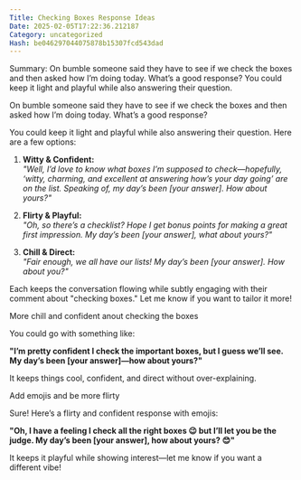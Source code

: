 ```yaml
---
Title: Checking Boxes Response Ideas
Date: 2025-02-05T17:22:36.212187
Category: uncategorized
Hash: be046297044075878b15307fcd543dad
---
```

Summary: On bumble someone said they have to see if we check the boxes and then asked how I’m doing today. What’s a good response? You could keep it light and playful while also answering their question.

On bumble someone said they have to see if we check the boxes and then asked how I’m doing today. What’s a good response?

You could keep it light and playful while also answering their question. Here are a few options:  

1. **Witty & Confident:**  
   *"Well, I’d love to know what boxes I’m supposed to check—hopefully, ‘witty, charming, and excellent at answering how’s your day going’ are on the list. Speaking of, my day’s been [your answer]. How about yours?"*  

2. **Flirty & Playful:**  
   *"Oh, so there’s a checklist? Hope I get bonus points for making a great first impression. My day’s been [your answer], what about yours?"*  

3. **Chill & Direct:**  
   *"Fair enough, we all have our lists! My day’s been [your answer]. How about you?"*  

Each keeps the conversation flowing while subtly engaging with their comment about "checking boxes." Let me know if you want to tailor it more!

More chill and confident anout checking the boxes

You could go with something like:  

**"I’m pretty confident I check the important boxes, but I guess we’ll see. My day’s been [your answer]—how about yours?"**  

It keeps things cool, confident, and direct without over-explaining.

Add emojis and be more flirty

Sure! Here’s a flirty and confident response with emojis:  

**"Oh, I have a feeling I check all the right boxes 😉 but I’ll let you be the judge. My day’s been [your answer], how about yours? 😊"**  

It keeps it playful while showing interest—let me know if you want a different vibe!